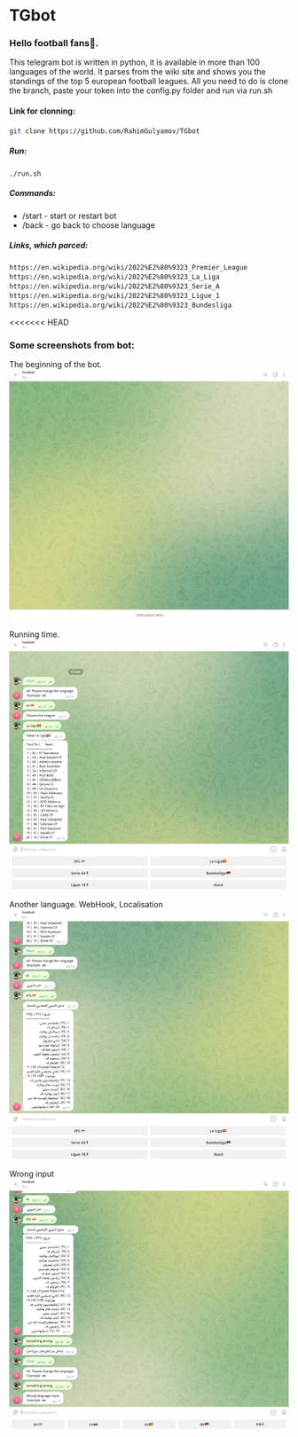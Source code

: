# TGbot

### Hello football fans👋.
This telegram bot is written in python, it is 
 available in more than 100 languages of the world.
It parses from the wiki site and shows you the 
 standings of the top 5 european football leagues. 
All you need to do is clone the branch, paste your 
token into the config.py folder and run via run.sh


#### Link for clonning:
```bash
git clone https://github.com/RahimGulyamov/TGbot
```

##### Run:
```
./run.sh
```

##### Commands:
+ /start - start or restart bot
+ /back - go back to choose language

##### Links, which parced:
```bash
https://en.wikipedia.org/wiki/2022%E2%80%9323_Premier_League
https://en.wikipedia.org/wiki/2022%E2%80%9323_La_Liga
https://en.wikipedia.org/wiki/2022%E2%80%9323_Serie_A
https://en.wikipedia.org/wiki/2022%E2%80%9323_Ligue_1
https://en.wikipedia.org/wiki/2022%E2%80%9323_Bundesliga
```

<<<<<<< HEAD

### Some screenshots from bot:


The beginning of the bot.
![image](./screenshots/Screenshot_1.png)

Running time.
![image](./screenshots/Screenshot_2.png)


Another language. WebHook, Localisation
![image](./screenshots/Screenshot_3.png)

Wrong input
![image](./screenshots/Screenshot_4.png)
